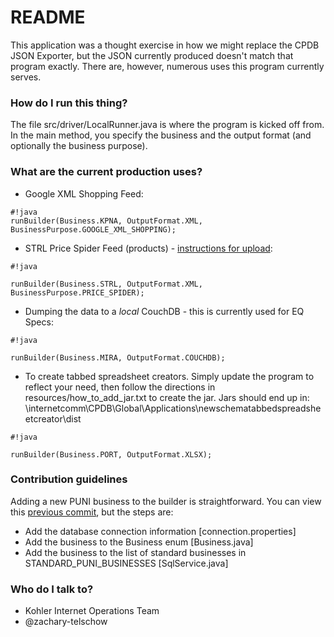 # README #

This application was a thought exercise in how we might replace the CPDB JSON Exporter, but the JSON currently produced doesn't match that program exactly. There are, however, numerous uses this program currently serves.

### How do I run this thing? ###

The file src/driver/LocalRunner.java is where the program is kicked off from. In the main method, you specify the business and the output format (and optionally the business purpose). 

### What are the current production uses? ###

* Google XML Shopping Feed: 

```
#!java
runBuilder(Business.KPNA, OutputFormat.XML, BusinessPurpose.GOOGLE_XML_SHOPPING);

```
* STRL Price Spider Feed (products) - [instructions for upload](https://basecamp.com/2912566/projects/10383996/messages/51828599): 

```
#!java

runBuilder(Business.STRL, OutputFormat.XML, BusinessPurpose.PRICE_SPIDER);
```
* Dumping the data to a *local* CouchDB - this is currently used for EQ Specs:

```
#!java

runBuilder(Business.MIRA, OutputFormat.COUCHDB);
```
* To create tabbed spreadsheet creators. Simply update the program to reflect your need, then follow the directions in resources/how_to_add_jar.txt to create the jar. Jars should end up in: 
\\internetcomm\CPDB\Global\Applications\newschematabbedspreadsheetcreator\dist

```
#!java

runBuilder(Business.PORT, OutputFormat.XLSX);
```

### Contribution guidelines ###

Adding a new PUNI business to the builder is straightforward. You can view this [previous commit](https://bitbucket.org/kohler_source/db-exporter/commits/6cc71dfcab009b56fd39cbe2cb184e9f99ef44e9), but the steps are:

* Add the database connection information [connection.properties]
* Add the business to the Business enum [Business.java]
* Add the business to the list of standard businesses in STANDARD_PUNI_BUSINESSES [SqlService.java]

### Who do I talk to? ###

* Kohler Internet Operations Team
* @zachary-telschow